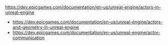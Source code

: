https://dev.epicgames.com/documentation/en-us/unreal-engine/actors-in-unreal-engine
- https://dev.epicgames.com/documentation/en-us/unreal-engine/actors-and-geometry-in-unreal-engine
- https://dev.epicgames.com/documentation/en-us/unreal-engine/actor-communication
